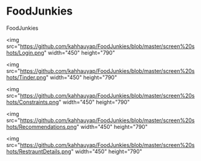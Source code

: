 # FoodJunkies
FoodJunkies

<img src="https://github.com/kahhauyap/FoodJunkies/blob/master/screen%20shots/Login.png" width="450" height="790"

<img src="https://github.com/kahhauyap/FoodJunkies/blob/master/screen%20shots/Tinder.png" width="450" height="790"

<img src="https://github.com/kahhauyap/FoodJunkies/blob/master/screen%20shots/Constraints.png" width="450" height="790"

<img src="https://github.com/kahhauyap/FoodJunkies/blob/master/screen%20shots/Recommendations.png" width="450" height="790"

<img src="https://github.com/kahhauyap/FoodJunkies/blob/master/screen%20shots/RestrauntDetails.png" width="450" height="790"




